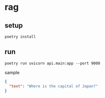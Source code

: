 # rag

## setup

```shell
poetry install
```

## run

```shell
poetry run uvicorn api.main:app --port 9000
```

sample

```json
{
  "text": "Where is the capital of Japan?"
}
```
